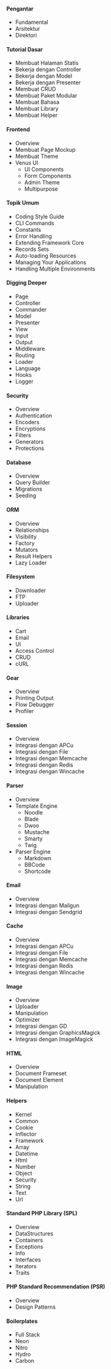 #### Pengantar
* Fundamental
* Arsitektur
* Direktori

#### Tutorial Dasar
* Membuat Halaman Statis
* Bekerja dengan Controller
* Bekerja dengan Model
* Bekerja dengan Presenter
* Membuat CRUD
* Membuat Paket Modular
* Membuat Bahasa
* Membuat Library
* Membuat Helper

#### Frontend
* Overview
* Membuat Page Mockup
* Membuat Theme
* Venus UI
    * UI Components
    * Form Components
    * Admin Theme
    * Multipurpose

#### Topik Umum
* Coding Style Guide
* CLI Commands
* Constants
* Error Handling
* Extending Framework Core
* Records Sets
* Auto-loading Resources
* Managing Your Applications
* Handling Multiple Environments

#### Digging Deeper
* Page
* Controller
* Commander
* Model
* Presenter
* View
* Input
* Output
* Middleware
* Routing
* Loader
* Language
* Hooks
* Logger

#### Security
* Overview
* Authentication
* Encoders
* Encryptions
* Filters
* Generators
* Protections

#### Database
* Overview
* Query Builder
* Migrations
* Seeding

#### ORM
* Overview
* Relationships
* Visibility
* Factory
* Mutators
* Result Helpers
* Lazy Loader

#### Filesystem
* Downloader
* FTP
* Uploader

#### Libraries
* Cart
* Email
* UI
* Access Control
* CRUD
* cURL

#### Gear
* Overview
* Printing Output
* Flow Debugger
* Profiler

#### Session
* Overview
* Integrasi dengan APCu
* Integrasi dengan File
* Integrasi dengan Memcache
* Integrasi dengan Redis
* Integrasi dengan Wincache

#### Parser
* Overview
* Template Engine
    * Noodle
    * Blade
    * Dwoo
    * Mustache
    * Smarty 
    * Twig
* Parser Engine
    * Markdown
    * BBCode
    * Shortcode
    
#### Email
* Overview
* Integrasi dengan Mailgun
* Integrasi dengan Sendgrid

#### Cache
* Overview
* Integrasi dengan APCu
* Integrasi dengan File
* Integrasi dengan Memcache
* Integrasi dengan Redis
* Integrasi dengan Wincache

#### Image
* Overview
* Uploader
* Manipulation
* Optimizer
* Integrasi dengan GD
* Integrasi dengan GraphicsMagick
* Integrasi dengan ImageMagick

#### HTML
* Overview
* Document Frameset
* Document Element
* Manipulation

#### Helpers
* Kernel
* Common
* Cookie
* Inflector
* Framework
* Array
* Datetime
* Html
* Number
* Object
* Security
* String
* Text
* Url

#### Standard PHP Library (SPL)
* Overview
* DataStructures
* Containers
* Exceptions
* Info
* Interfaces
* Iterators
* Traits

#### PHP Standard Recommendation (PSR)
* Overview
* Design Patterns

#### Boilerplates
* Full Stack
* Neon
* Nitro
* Hydro
* Carbon


